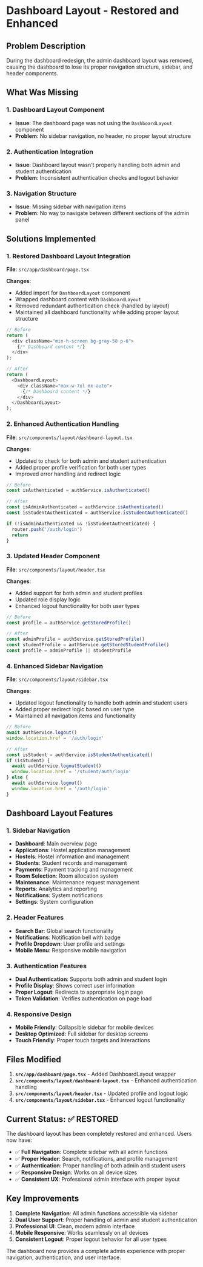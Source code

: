 # Dashboard Layout - Restored and Enhanced

## Problem Description
During the dashboard redesign, the admin dashboard layout was removed, causing the dashboard to lose its proper navigation structure, sidebar, and header components.

## What Was Missing

### 1. Dashboard Layout Component
- **Issue**: The dashboard page was not using the `DashboardLayout` component
- **Problem**: No sidebar navigation, no header, no proper layout structure

### 2. Authentication Integration
- **Issue**: Dashboard layout wasn't properly handling both admin and student authentication
- **Problem**: Inconsistent authentication checks and logout behavior

### 3. Navigation Structure
- **Issue**: Missing sidebar with navigation items
- **Problem**: No way to navigate between different sections of the admin panel

## Solutions Implemented

### 1. Restored Dashboard Layout Integration
**File**: `src/app/dashboard/page.tsx`

**Changes**:
- Added import for `DashboardLayout` component
- Wrapped dashboard content with `DashboardLayout`
- Removed redundant authentication check (handled by layout)
- Maintained all dashboard functionality while adding proper layout structure

```typescript
// Before
return (
  <div className="min-h-screen bg-gray-50 p-6">
    {/* Dashboard content */}
  </div>
);

// After
return (
  <DashboardLayout>
    <div className="max-w-7xl mx-auto">
      {/* Dashboard content */}
    </div>
  </DashboardLayout>
);
```

### 2. Enhanced Authentication Handling
**File**: `src/components/layout/dashboard-layout.tsx`

**Changes**:
- Updated to check for both admin and student authentication
- Added proper profile verification for both user types
- Improved error handling and redirect logic

```typescript
// Before
const isAuthenticated = authService.isAuthenticated()

// After
const isAdminAuthenticated = authService.isAuthenticated()
const isStudentAuthenticated = authService.isStudentAuthenticated()

if (!isAdminAuthenticated && !isStudentAuthenticated) {
  router.push('/auth/login')
  return
}
```

### 3. Updated Header Component
**File**: `src/components/layout/header.tsx`

**Changes**:
- Added support for both admin and student profiles
- Updated role display logic
- Enhanced logout functionality for both user types

```typescript
// Before
const profile = authService.getStoredProfile()

// After
const adminProfile = authService.getStoredProfile()
const studentProfile = authService.getStoredStudentProfile()
const profile = adminProfile || studentProfile
```

### 4. Enhanced Sidebar Navigation
**File**: `src/components/layout/sidebar.tsx`

**Changes**:
- Updated logout functionality to handle both admin and student users
- Added proper redirect logic based on user type
- Maintained all navigation items and functionality

```typescript
// Before
await authService.logout()
window.location.href = '/auth/login'

// After
const isStudent = authService.isStudentAuthenticated()
if (isStudent) {
  await authService.logoutStudent()
  window.location.href = '/student/auth/login'
} else {
  await authService.logout()
  window.location.href = '/auth/login'
}
```

## Dashboard Layout Features

### 1. Sidebar Navigation
- **Dashboard**: Main overview page
- **Applications**: Hostel application management
- **Hostels**: Hostel information and management
- **Students**: Student records and management
- **Payments**: Payment tracking and management
- **Room Selection**: Room allocation system
- **Maintenance**: Maintenance request management
- **Reports**: Analytics and reporting
- **Notifications**: System notifications
- **Settings**: System configuration

### 2. Header Features
- **Search Bar**: Global search functionality
- **Notifications**: Notification bell with badge
- **Profile Dropdown**: User profile and settings
- **Mobile Menu**: Responsive mobile navigation

### 3. Authentication Features
- **Dual Authentication**: Supports both admin and student login
- **Profile Display**: Shows correct user information
- **Proper Logout**: Redirects to appropriate login page
- **Token Validation**: Verifies authentication on page load

### 4. Responsive Design
- **Mobile Friendly**: Collapsible sidebar for mobile devices
- **Desktop Optimized**: Full sidebar for desktop screens
- **Touch Friendly**: Proper touch targets and interactions

## Files Modified

1. **`src/app/dashboard/page.tsx`** - Added DashboardLayout wrapper
2. **`src/components/layout/dashboard-layout.tsx`** - Enhanced authentication handling
3. **`src/components/layout/header.tsx`** - Updated profile and logout logic
4. **`src/components/layout/sidebar.tsx`** - Enhanced logout functionality

## Current Status: ✅ RESTORED

The dashboard layout has been completely restored and enhanced. Users now have:

- ✅ **Full Navigation**: Complete sidebar with all admin functions
- ✅ **Proper Header**: Search, notifications, and profile management
- ✅ **Authentication**: Proper handling of both admin and student users
- ✅ **Responsive Design**: Works on all device sizes
- ✅ **Consistent UX**: Professional admin interface with proper layout

## Key Improvements

1. **Complete Navigation**: All admin functions accessible via sidebar
2. **Dual User Support**: Proper handling of admin and student authentication
3. **Professional UI**: Clean, modern admin interface
4. **Mobile Responsive**: Works seamlessly on all devices
5. **Consistent Logout**: Proper logout behavior for all user types

The dashboard now provides a complete admin experience with proper navigation, authentication, and user interface.

